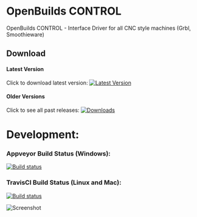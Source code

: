 # OpenBuilds CONTROL
OpenBuilds CONTROL - Interface Driver for all CNC style machines (Grbl, Smoothieware)

## Download

#### Latest Version
Click to download latest version:  [![Latest Version](https://img.shields.io/github/package-json/v/openbuilds/openbuilds-control.svg)](https://github.com/OpenBuilds/OpenBuilds-CONTROL/releases/latest)

#### Older Versions
Click to see all past releases:  [![Downloads](https://img.shields.io/github/downloads/openbuilds/sw-machine-drivers/total.svg)](https://github.com/OpenBuilds/OpenBuilds-CONTROL/releases) 

# Development:

### Appveyor Build Status (Windows):
[![Build status](https://ci.appveyor.com/api/projects/status/xykahsa94sj2vdwl/branch/master?svg=true)](https://ci.appveyor.com/project/openbuilds-engineer/openBuilds-control/branch/master)

### TravisCI Build Status (Linux and Mac):
[![Build status](https://travis-ci.org/OpenBuilds/OpenBuilds-CONTROL.svg?branch=master)](https://travis-ci.org/OpenBuilds/OpenBuilds-CONTROL)

![Screenshot](https://raw.githubusercontent.com/OpenBuilds/OpenBuildsCONTROL/master/docs/control.PNG)
